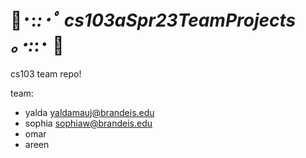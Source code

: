 # 🍰･:*:･ﾟ cs103aSpr23TeamProjects ｡･:*:･ 🍰 #
cs103 team repo!

team:
* yalda yaldamauj@brandeis.edu
* sophia sophiaw@brandeis.edu
* omar
* areen


